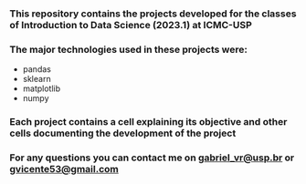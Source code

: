 ### This repository contains the projects developed for the classes of Introduction to Data Science (2023.1) at ICMC-USP
### The major technologies used in these projects were:
* pandas
* sklearn
* matplotlib
* numpy
### Each project contains a cell explaining its objective and other cells documenting the development of the project
### For any questions you can contact me on gabriel_vr@usp.br or gvicente53@gmail.com